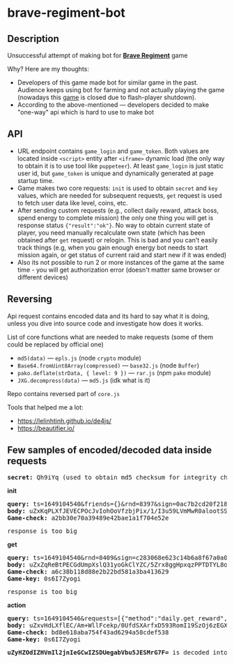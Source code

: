 # brave-regiment-bot

## Description

Unsuccessful attempt of making bot for [**Brave Regiment**](https://vk.com/games/brave_regiment) game 

Why? Here are my thoughts:
- Developers of this game made bot for similar game in the past. Audience keeps using bot for farming and not actually playing the game (nowadays this [game](https://vk.com/games/vokope) is closed due to flash-player shutdown).
- According to the above-mentioned — developers decided to make "one-way" api which is hard to use to make bot

## API
- URL endpoint contains `game_login` and `game_token`. Both values are located inside `<script>` entity after `<iframe>` dynamic load (the only way to obtain it is to use tool like `puppeteer`). At least `game_login` is just static user id, but `game_token` is unique and dynamically generated at page startup time.
- Game makes two core requests: `init` is used to obtain `secret` and `key` values, which are needed for subsequent requests, `get` request is used to fetch user data like level, coins, etc.
- After sending custom requests (e.g., collect daily reward, attack boss, spend energy to complete mission) the only one thing you will get is response status `{"result":"ok"}`. No way to obtain current state of player, you need manually recalculate own state (which has been obtained after `get` request) or relogin. This is bad and you can't easily track things (e.g, when you gain enough energy bot needs to start mission again, or get status of current raid and start new if it was ended)
- Also its not possible to run 2 or more instances of the game at the same time - you will get authorization error (doesn't matter same browser or different devices)

## Reversing

Api request contains encoded data and its hard to say what it is doing, unless you dive into source code and investigate how does it works.

List of core functions what are needed to make requests (some of them could be replaced by official one)
- `md5(data)` — `epls.js` (node `crypto` module)
- `Base64.fromUint8Array(compressed)` — `base32.js` (node `Buffer`)
- `pako.deflate(strData, { level: 9 })` — `rar.js` (npm `pako` module)
- `JXG.decompress(data)` — `md5.js` (idk what is it)

Repo contains reversed part of `core.js`

Tools that helped me a lot:
- https://lelinhtinh.github.io/de4js/
- https://beautifier.io/


## Few samples of encoded/decoded data inside requests

<pre>
<b>secret:</b> Qh9iYq (used to obtain md5 checksum for integrity check)
</pre>

<b>init</b>
<pre>
<b>query:</b> ts=1649104540&friends={}&rnd=8397&sign=0ac7b2cd20f218848c8e26ecb8d4cafd
<b>body:</b> uZxKqPLXfJEVECPOcJvIohOoVfzbjPix/1/I3u59LVmMwR0alootSSs0yO9PjlLKm87FqJLpf1pMCzemmbLxjxWurKl5D+nIQLpm2E3acGi7
<b>Game-check:</b> a2bb30e70a39489e42bae1a1f704e52e
</pre>

<pre>
response is too big
</pre>

<b>get</b>
<pre>
<b>query:</b> ts=1649104540&rnd=8409&sign=c283068e623c14b6a8f67a0a0ab87d63
<b>body:</b> uZxZqReBtPECGdUmpXslQ31yoGkClYZC/5Zrx8ggHpxqzPPTDTYL8omo7NtL9pXsFGdOte+VdzbW4idqybi1SvEgdh2IRY==
<b>Game-check:</b> a6c38b118d88e2b22bd581a3ba413629
<b>Game-key:</b> 0s6I7Zyogi
</pre>

<pre>
response is too big
</pre>

<b>action</b>
<pre>
<b>query:</b> ts=1649104546&requests=[{"method":"daily.get_reward","params":{}}]&rnd=1527&sign=d872fb60e61c0c274e7ad59e3578238f
<b>body:</b> uZxvHdLXflEC/Am+WllFcekp/0UfdSXArfxD593RomI19SzOj6zEGX7cxAFw4fGdwjdRIj67xGU5GCBZ4sQu0tRr0PPU9gD1RURMQd5o/fY3ZOnLSRgq98KMPp2x9Zt99ITJhmIcq91D3xnnoIwouwVHciQXlYDooG4Zp895uqcA
<b>Game-check:</b> bd8e618aba754f43ad6294a58cdef538
<b>Game-key:</b> 0s6I7Zyogi
</pre>

<pre>
<b>uZyHZOdIZHVmIl2jnIeGCwIZSDUegabVbu5JESMrG7F=</b> is decoded into <b>{"result":"ok"}</b>
</pre>
